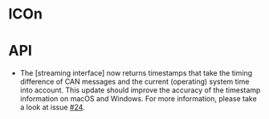 # ICOn

# API

- The [streaming interface] now returns timestamps that take the timing difference of CAN messages and the current (operating) system time into account. This update should improve the accuracy of the timestamp information on macOS and Windows. For more information, please take a look at issue [#24](https://github.com/MyTooliT/ICOtronic/issues/24).
